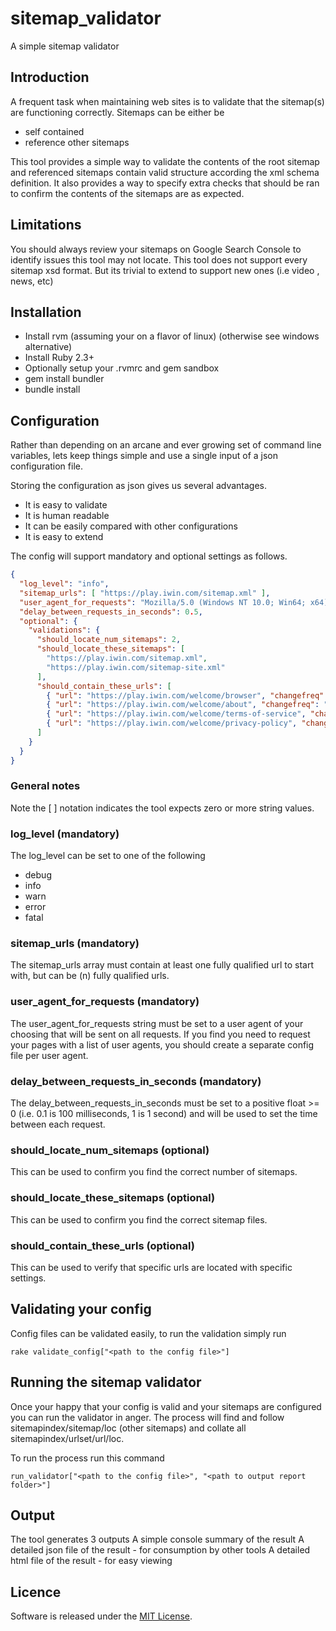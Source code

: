 # sitemap_validator
A simple sitemap validator

## Introduction
A frequent task when maintaining web sites is to validate that the sitemap(s) are functioning correctly.
Sitemaps can be either be
* self contained
* reference other sitemaps

This tool provides a simple way to validate the contents of the root sitemap and referenced sitemaps contain valid structure according the xml schema definition.
It also provides a way to specify extra checks that should be ran to confirm the contents of the sitemaps are as expected.

## Limitations
You should always review your sitemaps on Google Search Console to identify issues this tool may not locate.
This tool does not support every sitemap xsd format. But its trivial to extend to support new ones (i.e video , news, etc) 

## Installation
- Install rvm (assuming your on a flavor of linux) (otherwise see windows alternative) 
- Install Ruby 2.3+
- Optionally setup your .rvmrc and gem sandbox 
- gem install bundler
- bundle install

## Configuration
Rather than depending on an arcane and ever growing set of command line variables, lets keep things simple and use a 
single input of a json configuration file.

Storing the configuration as json gives us several advantages.
- It is easy to validate
- It is human readable
- It can be easily compared with other configurations
- It is easy to extend  

The config will support mandatory and optional settings as follows.
````json
{
  "log_level": "info",
  "sitemap_urls": [ "https://play.iwin.com/sitemap.xml" ],
  "user_agent_for_requests": "Mozilla/5.0 (Windows NT 10.0; Win64; x64) AppleWebKit/537.36 (KHTML, like Gecko) Chrome/66.0.3359.139 Safari/537.36",
  "delay_between_requests_in_seconds": 0.5,
  "optional": {
    "validations": {
      "should_locate_num_sitemaps": 2,
      "should_locate_these_sitemaps": [
        "https://play.iwin.com/sitemap.xml",
        "https://play.iwin.com/sitemap-site.xml"
      ],
      "should_contain_these_urls": [
        { "url": "https://play.iwin.com/welcome/browser", "changefreq": "daily", "priority": "1.0" },
        { "url": "https://play.iwin.com/welcome/about", "changefreq": "monthly", "priority": "0.1" },
        { "url": "https://play.iwin.com/welcome/terms-of-service", "changefreq": "monthly", "priority": "0.1" },
        { "url": "https://play.iwin.com/welcome/privacy-policy", "changefreq": "monthly", "priority": "0.1" },
      ]
    }
  }  
}
````

### General notes
Note the [ ] notation indicates the tool expects zero or more string values.

### log_level (mandatory)
The log_level can be set to one of the following
- debug
- info
- warn
- error
- fatal

### sitemap_urls (mandatory)
The sitemap_urls array must contain at least one fully qualified url to start with, but can be (n) fully qualified urls.

### user_agent_for_requests (mandatory)
The user_agent_for_requests string must be set to a user agent of your choosing that will be sent on all requests.
If you find you need to request your pages with a list of user agents, you should create a separate config file per 
user agent.

### delay_between_requests_in_seconds (mandatory)
The delay_between_requests_in_seconds must be set to a positive float >= 0 (i.e. 0.1 is 100 milliseconds, 1 is 1 second) 
and will be used to set the time between each request.

### should_locate_num_sitemaps (optional)
This can be used to confirm you find the correct number of sitemaps.

### should_locate_these_sitemaps (optional)
This can be used to confirm you find the correct sitemap files.

### should_contain_these_urls (optional)
This can be used to verify that specific urls are located with specific settings. 



## Validating your config
Config files can be validated easily, to run the validation simply run
````
rake validate_config["<path to the config file>"]
````

## Running the sitemap validator
Once your happy that your config is valid and your sitemaps are configured you can run the validator in anger.
The process will find and follow sitemapindex/sitemap/loc (other sitemaps) and collate all sitemapindex/urlset/url/loc.

To run the process run this command
````
run_validator["<path to the config file>", "<path to output report folder>"]
````

## Output
The tool generates 3 outputs
A simple console summary of the result
A detailed json file of the result - for consumption by other tools
A detailed html file of the result - for easy viewing

## Licence
Software is released under the [MIT License](LICENSE).
